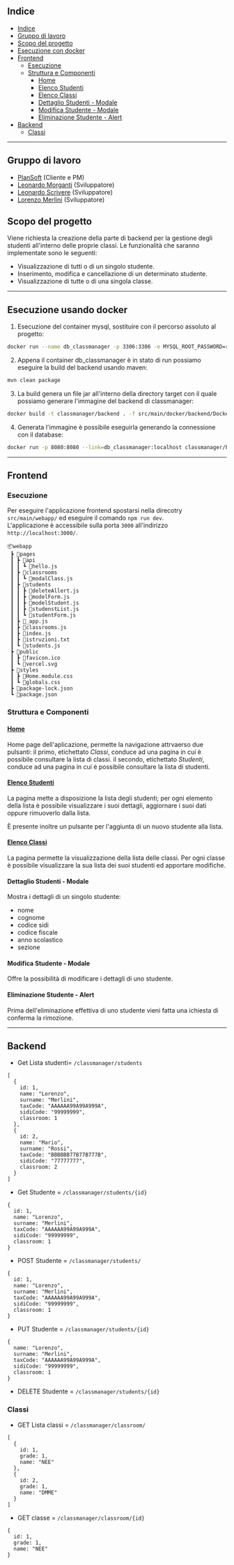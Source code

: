 ## Indice
- [Indice](#indice)
- [Gruppo di lavoro](#gruppo-di-lavoro)
- [Scopo del progetto](#scopo-del-progetto)
- [Esecuzione con docker](#esecuzione-con-docker)
- [Frontend](#frontend)
	- [Esecuzione](#esecuzione)
	- [Struttura e Componenti](#struttura-e-componenti)
		- [Home](#home)
		- [Elenco Studenti](#elenco-studenti)
		- [Elenco Classi](#elenco-classi)
		- [Dettaglio Studenti - Modale](#dettaglio-studenti---modale)
		- [Modifica Studente - Modale](#modifica-studente---modale)
		- [Eliminazione Studente - Alert](#eliminazione-studente---alert)
- [Backend](#backend)
	- [Classi](#classi)

---

## Gruppo di lavoro
- [PlanSoft](https://www.plansoft.it/) (Cliente e PM)
- [Leonardo Morganti](https://github.com/Leomorga) (Sviluppatore)
- [Leonardo Scrivere](https://github.com/scrivereleonardo) (Sviluppatore)
- [Lorenzo Merlini](https://github.com/LORYMAX4) (Sviluppatore)

## Scopo del progetto
Viene richiesta la creazione della parte di backend per la gestione degli studenti all'interno delle proprie classi. Le funzionalità che saranno implementate sono le seguenti:

- Visualizzazione di tutti o di un singolo studente.
- Inserimento, modifica e cancellazione di un determinato studente.
- Visualizzazione di tutte o di una singola classe.

---
## Esecuzione usando docker

1. Esecuzione del container mysql, sostituire <root> con il percorso assoluto al progetto:

```Bash
docker run --name db_classmanager -p 3306:3306 -e MYSQL_ROOT_PASSWORD=root -v <root>/src/main/docker/database:/docker-entrypoint-initdb.d -v <root>/database_data:/var/lib/mysql mysql
```

2. Appena il container db_classmanager è in stato di run possiamo eseguire la build del backend usando maven:

```Bash
mvn clean package
```

3. La build genera un file jar all'interno della directory target con il quale possiamo generare l'immagine del backend di classmanager:

```Bash
docker build -t classmanager/backend . -f src/main/docker/backend/Dockerfile
```

4. Generata l'immagine è possibile eseguirla generando la connessione con il database:

```Bash
docker run -p 8080:8080 --link=db_classmanager:localhost classmanager/backend
```

---

## Frontend 

### Esecuzione

Per eseguire l'applicazione frontend spostarsi nella direcotry `src/main/webapp/` ed eseguire il comando `npm run dev`.  
L'applicazione è accessibile sulla porta `3000` all'indirizzo `http://localhost:3000/`.



```
📦webapp
 ┣ 📂pages
 ┃ ┣ 📂api
 ┃ ┃ ┗ 📜hello.js
 ┃ ┣ 📂classrooms
 ┃ ┃ ┗ 📜modalClass.js
 ┃ ┣ 📂students
 ┃ ┃ ┣ 📜deleteAllert.js
 ┃ ┃ ┣ 📜modelForm.js
 ┃ ┃ ┣ 📜modelStudent.js
 ┃ ┃ ┣ 📜studenstList.js
 ┃ ┃ ┗ 📜studentForm.js
 ┃ ┣ 📜_app.js
 ┃ ┣ 📜classrooms.js
 ┃ ┣ 📜index.js
 ┃ ┣ 📜istruzioni.txt
 ┃ ┗ 📜students.js
 ┣ 📂public
 ┃ ┣ 📜favicon.ico
 ┃ ┗ 📜vercel.svg
 ┣ 📂styles
 ┃ ┣ 📜Home.module.css
 ┃ ┗ 📜globals.css
 ┣ 📜package-lock.json
 ┗ 📜package.json

```

### Struttura e Componenti

#### [Home](http://localhost:3000/)

Home page dell'aplicazione, permette la navigazione attrvaerso due pulsanti:
il primo, etichettato *Classi*, conduce ad una pagina in cui è possibile consultare la lista di classi.
il secondo, etichettato *Studenti*,  conduce ad una pagina in cui è possibile consultare la lista di studenti.

#### [Elenco Studenti](http://localhost:3000/students)

La pagina mette a disposizione la lista degli studenti; per ogni elemento della lista è possibile visualizzare i suoi dettagli, aggiornare i suoi dati oppure rimuoverlo dalla lista.

È presente inoltre un pulsante per l'aggiunta di un nuovo studente alla lista.

#### [Elenco Classi](http://localhost:3000/classroom)

La pagina permette la visualizzazione della lista delle classi. Per ogni classe è possibile visualizzare la sua lista dei suoi studenti ed apportare modifiche.

#### Dettaglio Studenti - Modale

Mostra i dettagli di un singolo studente:
- nome
- cognome
- codice sidi
- codice fiscale
- anno scolastico
- sezione

#### Modifica Studente - Modale

Offre la possibilità di modificare i dettagli di uno studente.

#### Eliminazione Studente - Alert

Prima dell'eliminazione effettiva di uno studente vieni fatta una ichiesta di conferma la rimozione.

---

## Backend


- Get Lista studenti= `/classmanager/students`

```
[
  {
    id: 1,
    name: "Lorenzo",
    surname: "Merlini",
    taxCode: "AAAAAA99A99A999A",
    sidiCode: "99999999",
    classroom: 1
  },
  {
    id: 2,
    name: "Mario",
    surname: "Rossi",
    taxCode: "BBBBBB77B77B777B",
    sidiCode: "77777777",
    classroom: 2
  }
]
```

- Get Studente = `/classmanager/students/{id}`

```
{
  id: 1,
  name: "Lorenzo",
  surname: "Merlini",
  taxCode: "AAAAAA99A99A999A",
  sidiCode: "99999999",
  classroom: 1
}
```

- POST Studente = `/classmanager/students/`

```
{
  id: 1,
  name: "Lorenzo",
  surname: "Merlini",
  taxCode: "AAAAAA99A99A999A",
  sidiCode: "99999999",
  classroom: 1
}
```

- PUT Studente = `/classmanager/students/{id}`

```
{
  name: "Lorenzo",
  surname: "Merlini",
  taxCode: "AAAAAA99A99A999A",
  sidiCode: "99999999",
  classroom: 1
}
```
- DELETE Studente = `/classmanager/students/{id}`

### Classi
- GET Lista classi = `/classmanager/classroom/`
```
[
  {
    id: 1,
    grade: 1,
    name: "NEE"
  },
  {
    id: 2,
    grade: 1,
    name: "DMME"
  }
]
```
- GET classe = `/classmanager/classroom/{id}`
```
{
  id: 1,
  grade: 1,
  name: "NEE"
}
```
